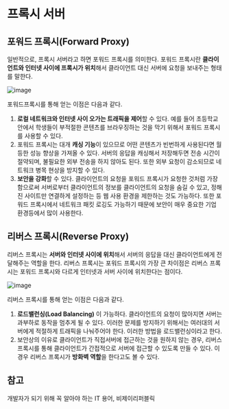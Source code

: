 # 프록시 서버


## 포워드 프록시(Forward Proxy)
일반적으로, 프록시 서버라고 하면 포워드 프록시를 의미한다. 포워드 프록시란 **클라이언트와 인터넷 사이에 프록시가 위치**해서 클라이언트 대신 서버에 요청을 보내주는 형태를 말한다. 

![image](https://user-images.githubusercontent.com/46465928/158541003-b1731915-ee56-43a6-bc71-dfd1376da8d4.png)

포워드프록시를 통해 얻는 이점은 다음과 같다.

1. **로컬 네트워크와 인터넷 사이 오가는 트래픽을 제어**할 수 있다. 예를 들어 초등학교 안에서 학생들이 부적절한 콘텐츠를 브라우징하는 것을 막기 위해서 포워드 프록시를 사용할 수 있다.
2. 포워드 프록시는 대개 **캐싱 기능**이 있으므로 어떤 콘텐츠가 빈번하게 사용된다면 월등한 성능 향상을 가져올 수 있다. 서버의 응답을 캐싱해서 저장해두면 전송 시간이 절약되며, 불필요한 외부 전송을 하지 않아도 된다. 또한 외부 요청이 감소되므로 네트워크 병목 현상을 방지할 수 있다.
3. **보안을 강화**할 수 있다. 클라이언트의 요청을 포워드 프록시가 요청한 것처럼 가장함으로써 서버로부터 클라이언트의 정보를 클라이언트의 요청을 숨길 수 있고, 정해진 사이트만 연결하게 설정하는 등 웹 사용 환경을 제한하는 것도 가능하다. 또한 포워드 프록시에서 네트워크 패킷 로깅도 가능하기 때문에 보안이 매우 중요한 기업 환경등에서 많이 사용한다. 


## 리버스 프록시(Reverse Proxy)

리버스 프록시는 **서버와 인터넷 사이에 위치**해서 서버의 응답을 대신 클라이언트에게 전달해주는 역할을 한다. 리버스 프록시는 포워드 프록시의 가장 큰 차이점은 리버스 프록시는 포워드 프록시와 다르게 인터넷과 서버 사이에 위치한다는 점이다.

![image](https://user-images.githubusercontent.com/46465928/158541025-5b05f98b-3cc3-48a4-a959-3f01022c0817.png)

리버스 프록시를 통해 얻는 이점은 다음과 같다.

1. **로드밸런싱(Load Balancing)** 이 가능하다. 클라이언트의 요청이 많아지면 서버는 과부하로 동작을 멈추게 될 수 있다. 이러한 문제를 방지하기 위해서는 여러대의 서버에게 적절하게 트래픽을 나눠주어야 한다. 이러한 방법을 로드밸런싱이라고 한다.
2. 보안상의 이유로 클라이언트가 직접서버에 접근하는 것을 원하지 않는 경우, 리버스 프록시를 통해 클라이언트가 간접적으로 서버에 접근할 수 있도록 만들 수 있다. 이 경우 리버스 프록시가 **방화벽 역할**을 한다고도 볼 수 있다.

## 참고
개발자가 되기 위해 꼭 알아야 하는 IT 용어, 비제이리퍼블릭

